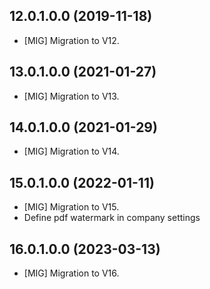## 12.0.1.0.0 (2019-11-18)

- \[MIG\] Migration to V12.

## 13.0.1.0.0 (2021-01-27)

- \[MIG\] Migration to V13.

## 14.0.1.0.0 (2021-01-29)

- \[MIG\] Migration to V14.

## 15.0.1.0.0 (2022-01-11)

- \[MIG\] Migration to V15.
- Define pdf watermark in company settings

## 16.0.1.0.0 (2023-03-13)

- \[MIG\] Migration to V16.
